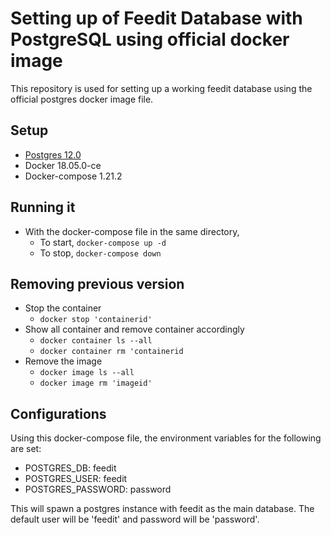 # Setting up of Feedit Database with PostgreSQL using official docker image
This repository is used for setting up a working feedit database using the official postgres docker image file.

## Setup
- [Postgres 12.0](https://hub.docker.com/_/postgres/ "Postgres Official Docker Image")
- Docker 18.05.0-ce 
- Docker-compose 1.21.2

## Running it
- With the docker-compose file in the same directory,
    - To start, `docker-compose up -d` 
    - To stop, `docker-compose down `
    
## Removing previous version
- Stop the container
    - `docker stop 'containerid'`
- Show all container and remove container accordingly
    - `docker container ls --all`
    - `docker container rm 'containerid`
- Remove the image
    - `docker image ls --all`
    - `docker image rm 'imageid'`

## Configurations
Using this docker-compose file, the environment variables for the following are set:
- POSTGRES_DB: feedit
- POSTGRES_USER: feedit
- POSTGRES_PASSWORD: password

This will spawn a postgres instance with feedit as the main database. The default user will be 'feedit' and password will be 'password'.
